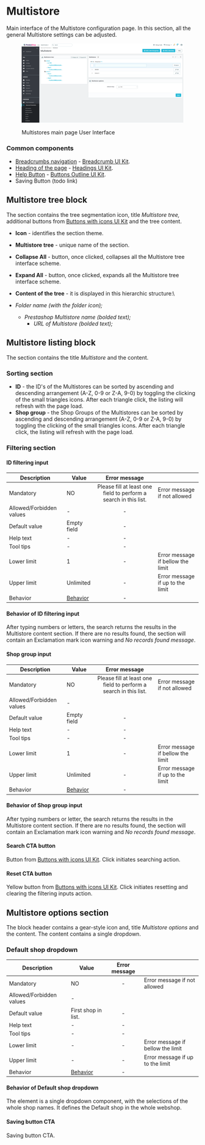 # Multistore

Main interface of the Multistore configuration page. In this section, all the general Multistore settings can be adjusted.

<figure><img src="../../../../../../.gitbook/assets/image (128).png" alt=""><figcaption><p>Multistores main page User Interface</p></figcaption></figure>

### Common components <a href="#common-components" id="common-components"></a>

* [Breadcrumbs navigation](broken-reference) - [Breadcrumb UI Kit](https://build.prestashop.com/prestashop-ui-kit/?path=/story/breadcrumb--breadcrumb).
* [Heading of the page](broken-reference) - [Headings UI Kit](https://build.prestashop.com/prestashop-ui-kit/?path=/story/headings--headings).
* [Help Button](broken-reference) - [Buttons Outline UI Kit](https://build.prestashop.com/prestashop-ui-kit/?path=/story/buttons--outline).
* Saving Button (todo link)

## Multistore tree block

The section contains the tree segmentation icon, title _Multistore tree,_ additional buttons from [Buttons with icons UI Kit](https://build.prestashop.com/prestashop-ui-kit/?path=/story/buttons--buttons-with-icons) and the tree content.

* **Icon** - identifies the section theme.
* **Multistore tree** - unique name of the section.
* **Collapse All** - button, once clicked, collapses all the Multistore tree interface scheme.
* **Expand All** - button, once clicked, expands all the Multistore tree interface scheme.
* **Content of the tree** - it is displayed in this hierarchic structure:\

*   _Folder name (with the folder icon);_

    * _Prestashop Multistore name (bolded text);_
      * _URL of Multistore (bolded text);_



## Multistore listing block

The section contains the title _Multistore_ and the content.&#x20;

### Sorting section

* **ID** - the ID's of the Multistores can be sorted by ascending and descending arrangement (A-Z, 0-9 or Z-A, 9-0) by toggling the clicking of the small triangles icons. After each triangle click, the listing will refresh with the page load.&#x20;
* **Shop group** - the Shop Groups of the Multistores can be sorted by ascending and descending arrangement (A-Z, 0-9 or Z-A, 9-0) by toggling the clicking of the small triangles icons. After each triangle click, the listing will refresh with the page load.&#x20;

### Filtering section

#### ID filtering input

<table><thead><tr><th>Description</th><th>Value</th><th align="center">Error message</th><th data-hidden></th></tr></thead><tbody><tr><td>Mandatory</td><td>NO</td><td align="center">Please fill at least one field to perform a search in this list.</td><td>Error message if not allowed</td></tr><tr><td>Allowed/Forbidden values</td><td>-</td><td align="center">-</td><td></td></tr><tr><td>Default value</td><td>Empty field</td><td align="center">-</td><td></td></tr><tr><td>Help text</td><td>-</td><td align="center">-</td><td></td></tr><tr><td>Tool tips</td><td>-</td><td align="center">-</td><td></td></tr><tr><td>Lower limit</td><td>1</td><td align="center">-</td><td>Error message if bellow the limit</td></tr><tr><td>Upper limit</td><td>Unlimited</td><td align="center">-</td><td>Error message if up to the limit</td></tr><tr><td>Behavior</td><td><a href="multistore.md#bahavior-of-id-filtering-input">Behavior</a></td><td align="center">-</td><td></td></tr></tbody></table>

#### Behavior of ID filtering input

After typing numbers or letters, the search returns the results in the Multistore content section. If there are no results found, the section will contain an Exclamation mark icon warning and _No records found message_.

#### Shop group input

<table><thead><tr><th>Description</th><th>Value</th><th align="center">Error message</th><th data-hidden></th></tr></thead><tbody><tr><td>Mandatory</td><td>NO</td><td align="center">Please fill at least one field to perform a search in this list.</td><td>Error message if not allowed</td></tr><tr><td>Allowed/Forbidden values</td><td>-</td><td align="center"></td><td></td></tr><tr><td>Default value</td><td>Empty field</td><td align="center">-</td><td></td></tr><tr><td>Help text</td><td>-</td><td align="center">-</td><td></td></tr><tr><td>Tool tips</td><td>-</td><td align="center">-</td><td></td></tr><tr><td>Lower limit</td><td>1</td><td align="center">-</td><td>Error message if bellow the limit</td></tr><tr><td>Upper limit</td><td>Unlimited</td><td align="center">-</td><td>Error message if up to the limit</td></tr><tr><td>Behavior</td><td><a href="multistore.md#bahavior-of-id-filtering-input">Behavior</a></td><td align="center">-</td><td></td></tr></tbody></table>

#### Behavior of Shop group input

After typing numbers or letter, the search returns the results in the Multistore content section. If there are no results found, the section will contain an Exclamation mark icon warning and _No records found message_.

#### Search CTA button

Button from [Buttons with icons UI Kit](https://build.prestashop-project.org/prestashop-ui-kit/?path=/story/buttons--buttons-with-icons). Click initiates searching action.

#### Reset CTA button

Yellow button from [Buttons with icons UI Kit](https://build.prestashop-project.org/prestashop-ui-kit/?path=/story/buttons--buttons-with-icons). Click initiates resetting and clearing the filtering inputs action.

## Multistore options section

The block header contains a gear-style icon and, title _Multistore options_ and the content. The content contains a single dropdown.

### Default shop dropdown

<table><thead><tr><th>Description</th><th>Value</th><th align="center">Error message</th><th data-hidden></th></tr></thead><tbody><tr><td>Mandatory</td><td>NO</td><td align="center">-</td><td>Error message if not allowed</td></tr><tr><td>Allowed/Forbidden values</td><td>-</td><td align="center"></td><td></td></tr><tr><td>Default value</td><td>First shop in list.</td><td align="center">-</td><td></td></tr><tr><td>Help text</td><td>-</td><td align="center">-</td><td></td></tr><tr><td>Tool tips</td><td>-</td><td align="center">-</td><td></td></tr><tr><td>Lower limit</td><td>-</td><td align="center">-</td><td>Error message if bellow the limit</td></tr><tr><td>Upper limit</td><td>-</td><td align="center">-</td><td>Error message if up to the limit</td></tr><tr><td>Behavior</td><td><a href="multistore.md#behavior-of-shop-group-input-1">Behavior</a></td><td align="center">-</td><td></td></tr></tbody></table>

#### Behavior of Default shop dropdown

The element is a single dropdown component, with the selections of the whole shop names. It defines the Default shop in the whole webshop.

#### Saving button CTA

Saving button CTA.&#x20;
